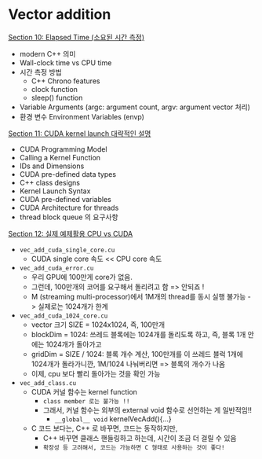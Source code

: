 # Vector addition

[Section 10: Elapsed Time (소요된 시간 측정)](./doc/section10.md)
- modern C++ 의미
- Wall-clock time vs CPU time
- 시간 측정 방법
  - C++ Chrono features
  - clock function
  - sleep() function
- Variable Arguments (argc: argument count, argv: argument vector 처리)
- 환경 변수 Environment Variables (envp)

[Section 11: CUDA kernel launch 대략적인 설명](./doc/section11.md)
- CUDA Programming Model
- Calling a Kernel Function
- IDs and Dimensions
- CUDA pre-defined data types
- C++ class designs
- Kernel Launch Syntax
- CUDA pre-defined variables
- CUDA Architecture for threads
- thread block queue 의 요구사항

[Section 12: 실제 예제활용 CPU vs CUDA](./doc/section12.md)
- `vec_add_cuda_single_core.cu`
  - CUDA single core 속도 << CPU core 속도
- `vec_add_cuda_error.cu`
  - 우리 GPU에 100만게 core가 없음. 
  - 그런데, 100만개의 코어를 요구해서 돌리려고 함 => 안되죠 !
  - M (streaming multi-processor)에서 1M개의 thread를 동시 실행 불가능 -> 실제로는 1024개가 한계
- `vec_add_cuda_1024_core.cu`
  - vector 크기 SIZE = 1024x1024, 즉, 100만개
  - blockDim = 1024: 쓰레드 블록에는 1024개를 돌리도록 하고, 즉, 블록 1개 안에는 1024개가 돌아가고
  - gridDim = SIZE / 1024: 블록 개수 계산, 100만개를 이 쓰레드 블럭 1개에 1024개가 돌라가니깐, 1M/1024 나눠버리면 => 블록의 개수가 나옴
  - 이제, cpu 보다 빨리 돌아가는 것을 확인 가능
- `vec_add_class.cu`
  - CUDA 커널 함수는 kernel function 
    - `class member 로는 불가능 !!`
    - 그래서, 커널 함수는 외부의 external void 함수로 선언하는 게 일반적임!!
      - `__global__ void` kernelVecAdd(){...}
  - C 코드 보다는, C++ 로 바꾸면, 코드는 동작하지만,
    - C++ 바꾸면 클래스 핸들링하고 하는데, 시간이 조금 더 걸릴 수 있음
    - `확장성 등 고려해서, 코드는 가능하면 C 형태로 사용하는 것이 좋다!`

